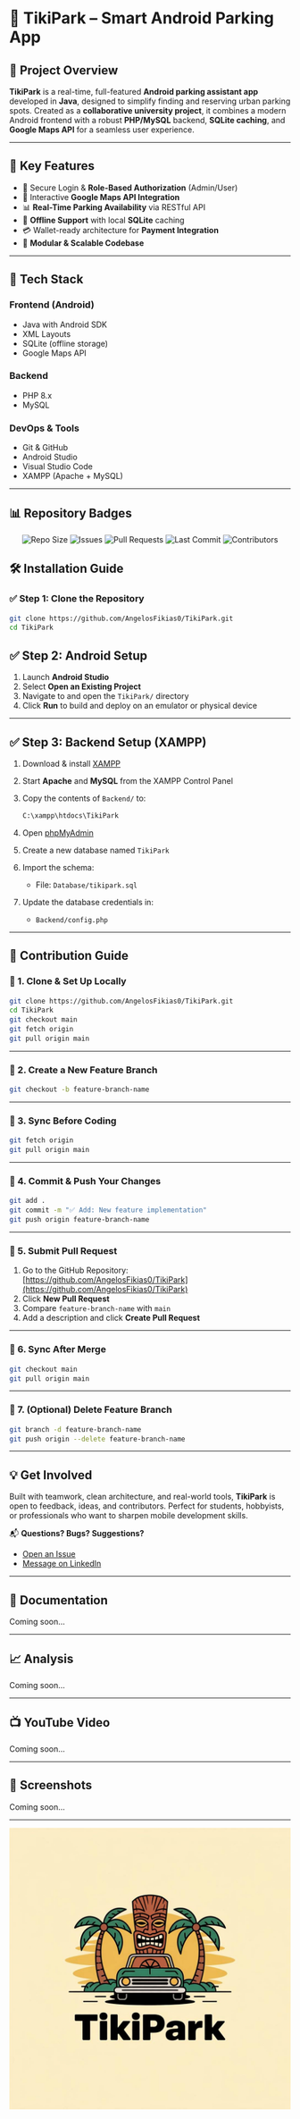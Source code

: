 # 🚗 TikiPark – Smart Android Parking App

## 📌 Project Overview

**TikiPark** is a real-time, full-featured **Android parking assistant app** developed in **Java**, designed to simplify finding and reserving urban parking spots. Created as a **collaborative university project**, it combines a modern Android frontend with a robust **PHP/MySQL** backend, **SQLite caching**, and **Google Maps API** for a seamless user experience.

---

## 🚀 Key Features

- 🔐 Secure Login & **Role-Based Authorization** (Admin/User)
- 📍 Interactive **Google Maps API Integration**
- 📊 **Real-Time Parking Availability** via RESTful API
- 📡 **Offline Support** with local **SQLite** caching
- 💳 Wallet-ready architecture for **Payment Integration**
- 🧱 **Modular & Scalable Codebase**

---

## 🧰 Tech Stack

### **Frontend (Android)**

- Java with Android SDK
- XML Layouts
- SQLite (offline storage)
- Google Maps API

### **Backend**

- PHP 8.x
- MySQL

### **DevOps & Tools**

- Git & GitHub
- Android Studio
- Visual Studio Code
- XAMPP (Apache + MySQL)

---

## 📊 Repository Badges

<p align="center">
  <img src="https://img.shields.io/github/repo-size/AngelosFikias0/TikiPark?style=for-the-badge&color=blue" alt="Repo Size">
  <img src="https://img.shields.io/github/issues/AngelosFikias0/TikiPark?style=for-the-badge&color=yellow" alt="Issues">
  <img src="https://img.shields.io/github/issues-pr/AngelosFikias0/TikiPark?style=for-the-badge&color=brightgreen" alt="Pull Requests">
  <img src="https://img.shields.io/github/last-commit/AngelosFikias0/TikiPark?style=for-the-badge&color=red" alt="Last Commit">
  <img src="https://img.shields.io/github/contributors/AngelosFikias0/TikiPark?style=for-the-badge&color=purple" alt="Contributors">
</p>

## 🛠️ Installation Guide

### ✅ Step 1: Clone the Repository

```bash
git clone https://github.com/AngelosFikias0/TikiPark.git
cd TikiPark
```

## ✅ Step 2: Android Setup

1. Launch **Android Studio**
2. Select **Open an Existing Project**
3. Navigate to and open the `TikiPark/` directory
4. Click **Run** to build and deploy on an emulator or physical device

---

## ✅ Step 3: Backend Setup (XAMPP)

1. Download & install [XAMPP](https://www.apachefriends.org/)
2. Start **Apache** and **MySQL** from the XAMPP Control Panel
3. Copy the contents of `Backend/` to:

    ```bash
    C:\xampp\htdocs\TikiPark
    ```

4. Open [phpMyAdmin](http://localhost/phpmyadmin/)
5. Create a new database named `TikiPark`
6. Import the schema:

    - File: `Database/tikipark.sql`

7. Update the database credentials in:

    - `Backend/config.php`

---

## 👥 Contribution Guide

### 📌 1. Clone & Set Up Locally

```bash
git clone https://github.com/AngelosFikias0/TikiPark.git
cd TikiPark
git checkout main
git fetch origin
git pull origin main
```

---

### 📌 2. Create a New Feature Branch

```bash
git checkout -b feature-branch-name
```

---

### 📌 3. Sync Before Coding

```bash
git fetch origin
git pull origin main
```

---

### 📌 4. Commit & Push Your Changes

```bash
git add .
git commit -m "✅ Add: New feature implementation"
git push origin feature-branch-name
```

---

### 📌 5. Submit Pull Request

1. Go to the GitHub Repository: [https://github.com/AngelosFikias0/TikiPark](https://github.com/AngelosFikias0/TikiPark)
2. Click **New Pull Request**
3. Compare `feature-branch-name` with `main`
4. Add a description and click **Create Pull Request**

---

### 📌 6. Sync After Merge

```bash
git checkout main
git pull origin main
```

---

### 📌 7. (Optional) Delete Feature Branch

```bash
git branch -d feature-branch-name
git push origin --delete feature-branch-name
```

---

## 💡 Get Involved

Built with teamwork, clean architecture, and real-world tools, **TikiPark** is open to feedback, ideas, and contributors. Perfect for students, hobbyists, or professionals who want to sharpen mobile development skills.

📬 **Questions? Bugs? Suggestions?**

- [Open an Issue](https://github.com/AngelosFikias0/TikiPark/issues)
- [Message on LinkedIn](https://www.linkedin.com/in/angelosfikias)


---

## 📄 Documentation

Coming soon...

---

## 📈 Analysis

Coming soon...

---

## 📺 YouTube Video

Coming soon...

---

## 📸 Screenshots

Coming soon...

---

![TikiPark Logo](Mockups/logo.jpg)
